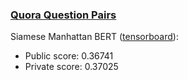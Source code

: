 ### [Quora Question Pairs](https://www.kaggle.com/competitions/quora-question-pairs)

Siamese Manhattan BERT ([tensorboard](https://tensorboard.dev/experiment/ghLZhnTgQuytQgXVH4klJg/)):
- Public score:  0.36741
- Private score: 0.37025
